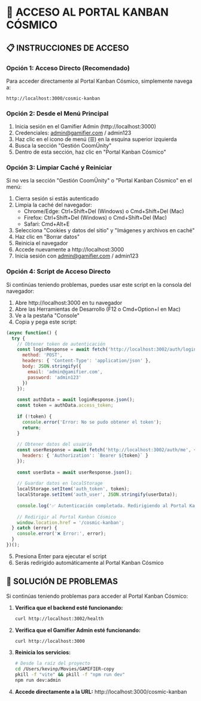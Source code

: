 # 🌌 ACCESO AL PORTAL KANBAN CÓSMICO

## 📋 INSTRUCCIONES DE ACCESO

### **Opción 1: Acceso Directo (Recomendado)**

Para acceder directamente al Portal Kanban Cósmico, simplemente navega a:

```
http://localhost:3000/cosmic-kanban
```

### **Opción 2: Desde el Menú Principal**

1. Inicia sesión en el Gamifier Admin (http://localhost:3000)
2. Credenciales: admin@gamifier.com / admin123
3. Haz clic en el icono de menú (☰) en la esquina superior izquierda
4. Busca la sección "Gestión CoomÜnity"
5. Dentro de esta sección, haz clic en "Portal Kanban Cósmico"

### **Opción 3: Limpiar Caché y Reiniciar**

Si no ves la sección "Gestión CoomÜnity" o "Portal Kanban Cósmico" en el menú:

1. Cierra sesión si estás autenticado
2. Limpia la caché del navegador:
   - Chrome/Edge: Ctrl+Shift+Del (Windows) o Cmd+Shift+Del (Mac)
   - Firefox: Ctrl+Shift+Del (Windows) o Cmd+Shift+Del (Mac)
   - Safari: Cmd+Alt+E
3. Selecciona "Cookies y datos del sitio" y "Imágenes y archivos en caché"
4. Haz clic en "Borrar datos"
5. Reinicia el navegador
6. Accede nuevamente a http://localhost:3000
7. Inicia sesión con admin@gamifier.com / admin123

### **Opción 4: Script de Acceso Directo**

Si continúas teniendo problemas, puedes usar este script en la consola del navegador:

1. Abre http://localhost:3000 en tu navegador
2. Abre las Herramientas de Desarrollo (F12 o Cmd+Option+I en Mac)
3. Ve a la pestaña "Console"
4. Copia y pega este script:

```javascript
(async function() {
  try {
    // Obtener token de autenticación
    const loginResponse = await fetch('http://localhost:3002/auth/login', {
      method: 'POST',
      headers: { 'Content-Type': 'application/json' },
      body: JSON.stringify({ 
        email: 'admin@gamifier.com', 
        password: 'admin123' 
      })
    });
    
    const authData = await loginResponse.json();
    const token = authData.access_token;
    
    if (!token) {
      console.error('Error: No se pudo obtener el token');
      return;
    }
    
    // Obtener datos del usuario
    const userResponse = await fetch('http://localhost:3002/auth/me', {
      headers: { 'Authorization': `Bearer ${token}` }
    });
    
    const userData = await userResponse.json();
    
    // Guardar datos en localStorage
    localStorage.setItem('auth_token', token);
    localStorage.setItem('auth_user', JSON.stringify(userData));
    
    console.log('✅ Autenticación completada. Redirigiendo al Portal Kanban Cósmico...');
    
    // Redirigir al Portal Kanban Cósmico
    window.location.href = '/cosmic-kanban';
  } catch (error) {
    console.error('❌ Error:', error);
  }
})();
```

5. Presiona Enter para ejecutar el script
6. Serás redirigido automáticamente al Portal Kanban Cósmico

## 🔧 SOLUCIÓN DE PROBLEMAS

Si continúas teniendo problemas para acceder al Portal Kanban Cósmico:

1. **Verifica que el backend esté funcionando:**
   ```bash
   curl http://localhost:3002/health
   ```

2. **Verifica que el Gamifier Admin esté funcionando:**
   ```bash
   curl http://localhost:3000
   ```

3. **Reinicia los servicios:**
   ```bash
   # Desde la raíz del proyecto
   cd /Users/kevinp/Movies/GAMIFIER-copy
   pkill -f "vite" && pkill -f "npm run dev"
   npm run dev:admin
   ```

4. **Accede directamente a la URL:**
   http://localhost:3000/cosmic-kanban 
